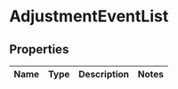 # AdjustmentEventList

## Properties
Name | Type | Description | Notes
------------ | ------------- | ------------- | -------------
